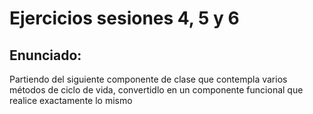 <h1>Ejercicios sesiones 4, 5 y 6</h1>
<h2>Enunciado:</h2>
<p>Partiendo del siguiente componente de clase que contempla varios métodos de ciclo de vida, convertidlo en un componente funcional que realice exactamente lo mismo</p>

